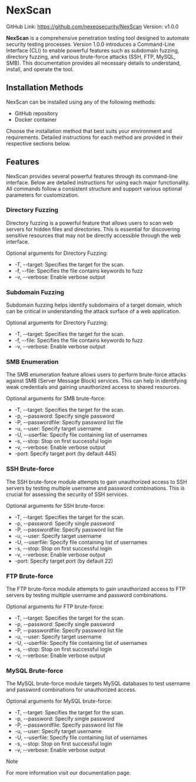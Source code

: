 # NexScan

GitHub Link: https://github.com/nexeosecurity/NexScan
Version: v1.0.0

**NexScan** is a comprehensive penetration testing tool designed to automate security testing processes. Version 1.0.0 introduces a Command-Line Interface (CLI) to enable powerful features such as subdomain fuzzing, directory fuzzing, and various brute-force attacks (SSH, FTP, MySQL, SMB). This documentation provides all necessary details to understand, install, and operate the tool.

## Installation Methods

NexScan can be installed using any of the following methods:

- GitHub repository
- Docker container

Choose the installation method that best suits your environment and requirements. Detailed instructions for each method are provided in their respective sections below.

## Features

NexScan provides several powerful features through its command-line interface. Below are detailed instructions for using each major functionality. All commands follow a consistent structure and support various optional parameters for customization.

### Directory Fuzzing

Directory fuzzing is a powerful feature that allows users to scan web servers for hidden files and directories. This is essential for discovering sensitive resources that may not be directly accessible through the web interface.

Optional arguments for Directory Fuzzing:

- -T, --target: Specifies the target for the scan.
- -f, --file: Specifies the file contains keywords to fuzz
- -v, --verbose: Enable verbose output

### Subdomain Fuzzing

Subdomain fuzzing helps identify subdomains of a target domain, which can be critical in understanding the attack surface of a web application.

Optional arguments for Directory Fuzzing:

- -T, --target: Specifies the target for the scan.
- -f, --file: Specifies the file contains keywords to fuzz
- -v, --verbose: Enable verbose output

### SMB Enumeration

The SMB enumeration feature allows users to perform brute-force attacks against SMB (Server Message Block) services. This can help in identifying weak credentials and gaining unauthorized access to shared resources.

Optional arguments for SMB brute-force:

- -T, --target: Specifies the target for the scan.
- -p, --password: Specify single password
- -P, --passwordfile: Specify password list file
- -u, --user: Specify target username
- -U, --userfile: Specify file containing list of usernames
- -s, --stop: Stop on first successful login
- -v, --verbose: Enable verbose output
- -port: Specify target port (by default 445)

### SSH Brute-force

The SSH brute-force module attempts to gain unauthorized access to SSH servers by testing multiple username and password combinations. This is crucial for assessing the security of SSH services.

Optional arguments for SSH brute-force:

- -T, --target: Specifies the target for the scan.
- -p, --password: Specify single password
- -P, --passwordfile: Specify password list file
- -u, --user: Specify target username
- -U, --userfile: Specify file containing list of usernames
- -s, --stop: Stop on first successful login
- -v, --verbose: Enable verbose output
- -port: Specify target port (by default 22)

### FTP Brute-force

The FTP brute-force module attempts to gain unauthorized access to FTP servers by testing multiple username and password combinations.

Optional arguments for FTP brute-force:

- -T, --target: Specifies the target for the scan.
- -p, --password: Specify single password
- -P, --passwordfile: Specify password list file
- -u, --user: Specify target username
- -U, --userfile: Specify file containing list of usernames
- -s, --stop: Stop on first successful login
- -v, --verbose: Enable verbose output

### MySQL Brute-force

The MySQL brute-force module targets MySQL databases to test username and password combinations for unauthorized access.

Optional arguments for MySQL brute-force:

- -T, --target: Specifies the target for the scan.
- -p, --password: Specify single password
- -P, --passwordfile: Specify password list file
- -u, --user: Specify target username
- -U, --userfile: Specify file containing list of usernames
- -s, --stop: Stop on first successful login
- -v, --verbose: Enable verbose output

> [!NOTE]
> For more information visit our documentation page.
